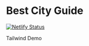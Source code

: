 # Best City Guide

[![Netlify Status](https://api.netlify.com/api/v1/badges/7d9393bf-f9ca-4052-86c1-6e1633a2b8ef/deploy-status)](https://app.netlify.com/sites/jd-best-city-guide/deploys)

Tailwind Demo
